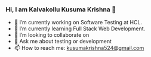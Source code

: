### Hi, I am Kalvakollu Kusuma Krishna 👋

- 🔭 I’m currently working on Software Testing at HCL.
- 🌱 I’m currently learning Full Stack Web Development.
- 👯 I’m looking to collaborate on 
- 💬 Ask me about testing or development
- 📫 How to reach me: kusumakrishna524@gmail.com
